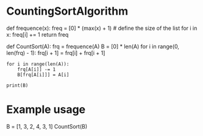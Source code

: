 # CountingSortAlgorithm 
def frequence(x):
    freq = [0] * (max(x) + 1)  # define the size of the list
    for i in x:
        freq[i] += 1
    return freq    

def CountSort(A):
    frq = frequence(A)
    B = [0] * len(A)
    for i in range(0, len(frq) - 1):
        frq[i + 1] = frq[i] + frq[i + 1]
        
    for i in range(len(A)):
        frq[A[i]] -= 1
        B[frq[A[i]]] = A[i]
    
    print(B)     

# Example usage
B = [1, 3, 2, 4, 3, 1]
CountSort(B)
